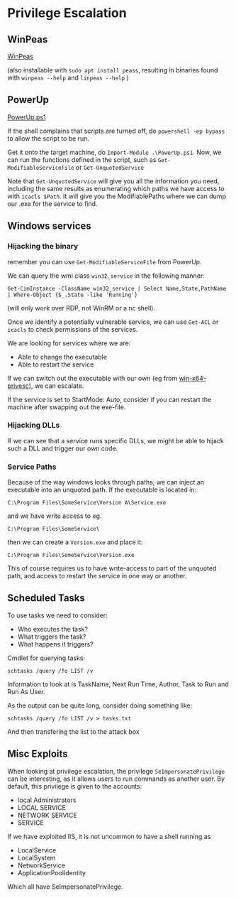 # Privilege Escalation

## WinPeas

[WinPeas](https://github.com/carlospolop/PEASS-ng/tree/master/winPEAS)

(also installable with `sudo apt install peass`, resulting in binaries found with `winpeas --help` and `linpeas --help` )


## PowerUp

[PowerUp.ps1](https://raw.githubusercontent.com/PowerShellMafia/PowerSploit/master/Privesc/PowerUp.ps1)

If the shell complains that scripts are turned off, do `powershell -ep bypass` to allow the script to be run.

Get it onto the target machine, do `Import-Module .\PowerUp.ps1`.
Now, we can run the functions defined in the script, such as `Get-ModifiableServiceFile` or `Get-UnquotedService`

Note that `Get-UnquotedService` will give you all the information you need, including the same results as enumerating which paths we have access to with `icacls $Path`.
It will give you the ModifiablePaths where we can dump our .exe for the service to find.

## Windows services

### Hijacking the binary

remember you can use `Get-ModifiableServiceFile` from PowerUp.

We can query the wmi class `win32_service` in the following manner:
```
Get-CimInstance -ClassName win32_service | Select Name,State,PathName | Where-Object {$_.State -like 'Running'}
```

(will only work over RDP, not WinRM or a nc shell).


Once we identify a potentially vulnerable service, we can use `Get-ACL` or `icacls` to check permissions of the services.

We are looking for services where we are:

* Able to change the executable
* Able to restart the service

If we can switch out the executable with our own (eg from [win-x64-privesc](./../../payloads-n-scripts/win-x64-privesc/createadmin.exe)), we can escalate.

If the service is set to StartMode: Auto, consider if you can restart the machine after swapping out the exe-file.

### Hijacking DLLs

If we can see that a service runs specific DLLs, we might be able to hijack such a DLL and trigger our own code.

### Service Paths

Because of the way windows looks through paths, we can inject an executable into an unquoted path.
If the executable is located in:

```
C:\Program Files\SomeService\Version A\Service.exe
```
and we have write access to eg. 
```
C:\Program Files\SomeService\
```
then we can create a `Version.exe` and place it:
```
C:\Program Files\SomeService\Version.exe
```
This of course requires us to have write-access to part of the unquoted path, and access to restart the service in one way or another.


## Scheduled Tasks


To use tasks we need to consider:
* Who executes the task?
* What triggers the task?
* What happens it triggers?

Cmdlet for querying tasks:

```
schtasks /query /fo LIST /v

```
Information to look at is TaskName, Next Run Time, Author, Task to Run and Run As User.



As the output can be quite long, consider doing something like:

```
schtasks /query /fo LIST /v > tasks.txt
```
And then transfering the list to the attack box


## Misc Exploits

When looking at privilege escalation, the privilege `SeImpersonatePrivilege` can be interesting, as it allows users to run commands as another user.
By default, this privilege is given to the accounts:

* local Administrators
* LOCAL SERVICE
* NETWORK SERVICE
* SERVICE

If we have exploited IIS, it is not uncommon to have a shell running as

* LocalService
* LocalSystem
* NetworkService
* ApplicationPoolIdentity

Which all have SeImpersonatePrivilege.

